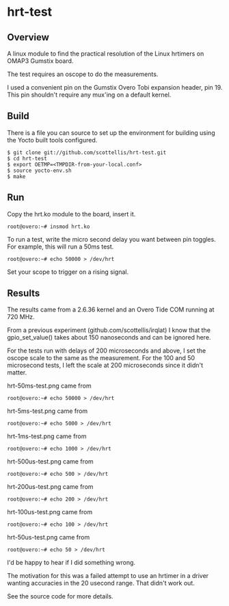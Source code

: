   hrt-test
=============

Overview
-------

A linux module to find the practical resolution of the Linux hrtimers on OMAP3
Gumstix board.

The test requires an oscope to do the measurements. 

I used a convenient pin on the Gumstix Overo Tobi expansion header, pin 19.
This pin shouldn't require any mux'ing on a default kernel.


Build
-------

There is a file you can source to set up the environment for building using
the Yocto built tools configured.

    $ git clone git://github.com/scottellis/hrt-test.git
    $ cd hrt-test
    $ export OETMP=<TMPDIR-from-your-local.conf>
    $ source yocto-env.sh
    $ make
 

Run
-------
 
Copy the hrt.ko module to the board, insert it.

    root@overo:~# insmod hrt.ko

To run a test, write the micro second delay you want between pin toggles.
For example, this will run a 50ms test.

    root@overo:~# echo 50000 > /dev/hrt


Set your scope to trigger on a rising signal.


Results
-------

The results came from a 2.6.36 kernel and an Overo Tide COM running at 720 MHz.

From a previous experiment (github.com/scottellis/irqlat) I know that the
gpio_set_value() takes about 150 nanoseconds and can be ignored here.

For the tests run with delays of 200 microseconds and above, I set the oscope 
scale to the same as the measurement. For the 100 and 50 microsecond tests, 
I left the scale at 200 microseconds since it didn't matter.

hrt-50ms-test.png came from

	root@overo:~# echo 50000 > /dev/hrt

hrt-5ms-test.png came from

	root@overo:~# echo 5000 > /dev/hrt

hrt-1ms-test.png came from

	root@overo:~# echo 1000 > /dev/hrt

hrt-500us-test.png came from

	root@overo:~# echo 500 > /dev/hrt

hrt-200us-test.png came from

	root@overo:~# echo 200 > /dev/hrt

hrt-100us-test.png came from

	root@overo:~# echo 100 > /dev/hrt

hrt-50us-test.png came from

	root@overo:~# echo 50 > /dev/hrt


I'd be happy to hear if I did something wrong. 

The motivation for this was a failed attempt to use an hrtimer in a driver 
wanting accuracies in the 20 usecond range. That didn't work out.

See the source code for more details.

